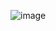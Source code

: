 ![image](https://github.com/Rahul-chaurasiya/Leetcode-Practice-Problem/assets/77222540/f096c630-28c8-41c6-824a-00576ea325e9)
